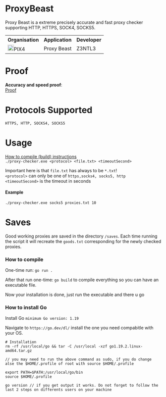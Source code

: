 # ProxyBeast

Proxy Beast is a extreme precisely accurate and fast proxy checker supporting HTTP, HTTPS, SOCK4, SOCKS5.

<table><tr><th>Organisation</th><th>Application</th><th>Developer</th></tr><tr><td><img src="https://media.discordapp.net/attachments/956310840464773200/968964843333877830/logopix4.png" width="20">PIX4</td><td>Proxy Beast</td><td>Z3NTL3</td></tr></table>

# Proof

**Accuracy and speed proof**: <br>
<a href="https://www.youtube.com/watch?v=wuYibCOgoCA&feature=youtu.be"> Proof</a>

# Protocols Supported

`HTTPS, HTTP, SOCKS4, SOCKS5`

# Usage

<a href="https://github.com/Z3NTL3/ProxyBeast#saves">How to compile (build) instructions</a><br>
`./proxy-checker.exe <protocol> <file.txt> <timeoutSecond>`

Important here is that `file.txt` has always to be `*.txt`!<br>
`<protocol>` can only be one of `https,socks4, socks5, http`<br>
`<timeoutSecond>` is the timeout in seconds<br>

#### Example

`./proxy-checker.exe socks5 proxies.txt 10`

# Saves

Good working proxies are saved in the directory `/saves`. Each time running the script it will recreate the `goods.txt` corresponding for the newly checked proxies.

### How to compile

One-time run:
`go run .`

After that run one-time:
`go build` to compile everything so you can have an executable file.

Now your installation is done, just run the executable and there u go

### How to install Go

Install Go `minimum Go version: 1.19`

Navigate to `https://go.dev/dl/` install the one you need compabitle with your OS.

```
# Installation
rm -rf /usr/local/go && tar -C /usr/local -xzf go1.19.2.linux-amd64.tar.gz

// you may need to run the above command as sudo, if you do change alse the $HOME/.profile of root with source $HOME/.profile

export PATH=$PATH:/usr/local/go/bin
source $HOME/.profile

go version // if you get output it works. Do not forget to follow the last 2 steps on differents users on your machine
```
